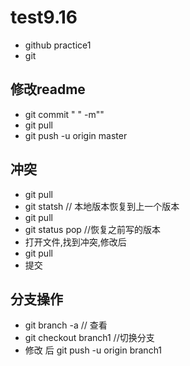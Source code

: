 # test9.16
- github practice1
- git 
## 修改readme
- git commit  "  " -m""
- git pull
- git push -u origin master
## 冲突
- git pull
- git statsh    // 本地版本恢复到上一个版本
- git pull
- git status pop          //恢复之前写的版本
- 打开文件,找到冲突,修改后
- git pull
- 提交
## 分支操作
- git branch -a // 查看
- git checkout branch1 //切换分支
- 修改 后   git push -u origin branch1

